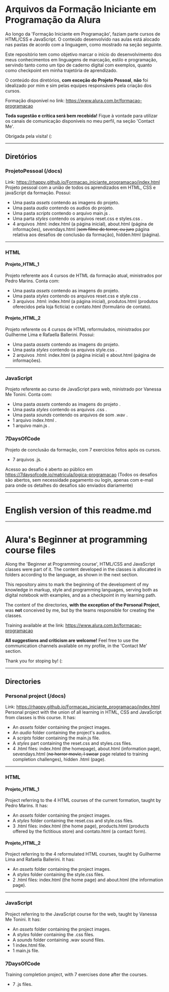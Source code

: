 # Arquivos da Formação Iniciante em Programação da Alura

Ao longo da 'Formação Iniciante em Programação', faziam parte cursos de HTML/CSS e JavaScript. O conteúdo desenvolvido nas aulas está alocado nas pastas de acordo com a linguagem, como mostrado na seção seguinte. 

Este repositório tem como objetivo marcar o início do desenvolvimento dos meus conhecimentos em linguagens de marcação, estilo e programação, servindo tanto como um tipo de caderno digital com exemplos, quanto como checkpoint em minha trajetória de aprendizado. 

O conteúdo dos diretórios, **com exceção do Projeto Pessoal**, **não** foi idealizado por mim e sim pelas equipes responsáveis pela criação dos cursos.

Formação disponível no link: https://www.alura.com.br/formacao-programacao

**Toda sugestão e crítica será bem recebida!** Fique à vontade para utilizar os canais de comunicação disponíveis no meu perfil, na seção 'Contact Me'. 

Obrigada pela visita! (:

---

## Diretórios

### ProjetoPessoal (/docs)


Link: https://rhappy.github.io/Formacao_iniciante_programacao/index.html
Projeto pessoal com a união de todos os aprendizados em HTML, CSS e javaScript da formação. Possui:
- Uma pasta _assets_ contendo as imagens do projeto.
- Uma pasta _audio_ contendo os audios do projeto.
- Uma pasta _scripts_ contendo o arquivo main.js .
- Uma parta _styles_ contendo os arquivos reset.css e styles.css .
- 4 arquivos .html: index.html (a página inicial), about.html (página de informações), sevendays.html (~~sem filme de terror, eu juro~~ página relativa aos desafios de conclusão da formação), hidden.html (página).

---

### HTML

#### Projeto_HTML_1

Projeto referente aos 4 cursos de HTML da formação atual, ministrados por Pedro Marins. Conta com:
- Uma pasta _assets_ contendo as imagens do projeto.
- Uma pasta _styles_ contendo os arquivos reset.css e style.css .
- 3 arquivos .html: index.html (a página inicial), produtos.html (produtos oferecidos pela loja fictícia) e contato.html (formulário de contato). 

#### Projeto_HTML_2

Projeto referente os 4 cursos de HTML reformulados, ministrados por Guilherme Lima e Rafaella Ballerini. Possui:
- Uma pasta _assets_ contendo as imagens do projeto.
- Uma pasta _styles_ contendo os arquivos style.css .
- 2 arquivos .html: index.html (a página inicial) e about.html (página de informações).

---

### JavaScript

Projeto referente ao curso de JavaScript para web, ministrado por Vanessa Me Tonini. Conta com: 
- Uma pasta _assets_ contendo as imagens do projeto .
- Uma pasta _styles_ contendo os arquivos .css .
- Uma pasta _sounds_ contendo os arquivos de som .wav .
- 1 arquivo index.html .
- 1 arquivo main.js .

### 7DaysOfCode

Projeto de conclusão da formação, com 7 exercícios feitos após os cursos.
- 7 arquivos .js.

Acesso ao desafio é aberto ao público em https://7daysofcode.io/matricula/logica-programacao
(Todos os desafios são abertos, sem necessidade pagamento ou login, apenas com e-mail para onde os detalhes do desafios são enviados diariamente)

---

# English version of this readme.md

---

# Alura's Beginner at programming course files 

Along the 'Beginner at Programming course', HTML/CSS and JavaScript classes were part of it. The content developed in the classes is allocated in folders according to the language, as shown in the next section.

This repository aims to mark the beginning of the development of my knowledge in markup, style and programming languages, serving both as digital notebook with examples, and as a checkpoint in my learning path.

The content of the directories, **with the exception of the Personal Project**, was **not** conceived by me, but by the teams responsible for creating the classes.

Training available at the link: https://www.alura.com.br/formacao-programacao

**All suggestions and criticism are welcome!** Feel free to use the communication channels available on my profile, in the 'Contact Me' section.

Thank you for stoping by! (: 

---

## Directories

### Personal project (/docs)

Link: https://rhappy.github.io/Formacao_iniciante_programacao/index.html
Personal project with the union of all learning in HTML, CSS and JavaScript from classes is this course. It has:
- An _assets_ folder containing the project images.
- An _audio_ folder containing the project's audios.
- A _scripts_ folder containing the main.js file.
- A _styles_ part containing the reset.css and styles.css files.
- 4 .html files: index.html (the homepage), about.html (information page), sevendays.html (~~no horror movie, I swear~~ page related to training completion challenges), hidden .html (page).

---

### HTML

#### Projeto_HTML_1

Project referring to the 4 HTML courses of the current formation, taught by Pedro Marins. It has:
- An _assets_ folder containing the project images.
- A _styles_ folder containing the reset.css and style.css files.
- 3 .html files: index.html (the home page), products.html (products offered by the fictitious store) and contato.html (a contact form).

#### Projeto_HTML_2

Project referring to the 4 reformulated HTML courses, taught by Guilherme Lima and Rafaella Ballerini. It has:
- An _assets_ folder containing the project images.
- A _styles_ folder containing the style.css files.
- 2 .html files: index.html (the home page) and about.html (the information page).

---

### JavaScript

Project referring to the JavaScript course for the web, taught by Vanessa Me Tonini. It has:
- An _assets_ folder containing the project images.
- A _styles_ folder containing the .css files.
- A _sounds_ folder containing .wav sound files.
- 1 index.html file.
- 1 main.js file.

### 7DaysOfCode

Training completion project, with 7 exercises done after the courses.
- 7 .js files.
